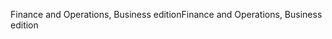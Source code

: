 <span data-ttu-id="01845-101">Finance and Operations, Business edition</span><span class="sxs-lookup"><span data-stu-id="01845-101">Finance and Operations, Business edition</span></span>
